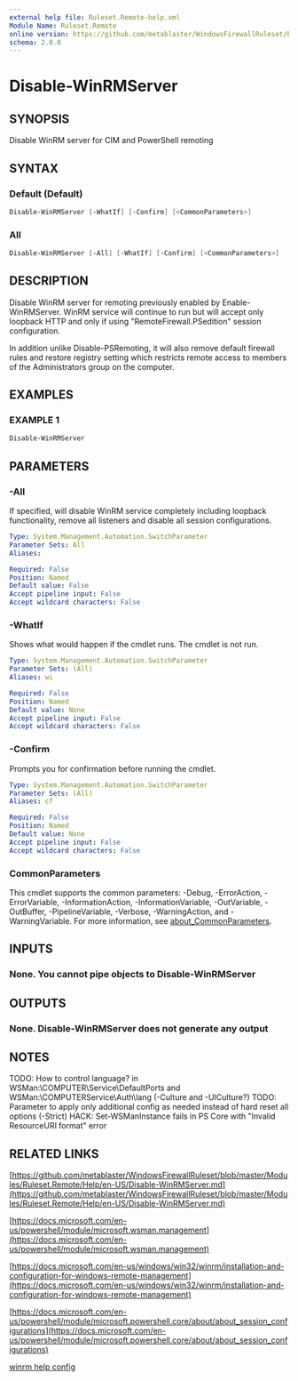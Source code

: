 ```yaml
---
external help file: Ruleset.Remote-help.xml
Module Name: Ruleset.Remote
online version: https://github.com/metablaster/WindowsFirewallRuleset/blob/master/Modules/Ruleset.Remote/Help/en-US/Disable-WinRMServer.md
schema: 2.0.0
---
```


# Disable-WinRMServer

## SYNOPSIS

Disable WinRM server for CIM and PowerShell remoting

## SYNTAX

### Default (Default)

```powershell
Disable-WinRMServer [-WhatIf] [-Confirm] [<CommonParameters>]
```

### All

```powershell
Disable-WinRMServer [-All] [-WhatIf] [-Confirm] [<CommonParameters>]
```

## DESCRIPTION

Disable WinRM server for remoting previously enabled by Enable-WinRMServer.
WinRM service will continue to run but will accept only loopback HTTP and only if
using "RemoteFirewall.PSedition" session configuration.

In addition unlike Disable-PSRemoting, it will also remove default firewall rules
and restore registry setting which restricts remote access to members of the
Administrators group on the computer.

## EXAMPLES

### EXAMPLE 1

```powershell
Disable-WinRMServer
```

## PARAMETERS

### -All

If specified, will disable WinRM service completely including loopback functionality,
remove all listeners and disable all session configurations.

```yaml
Type: System.Management.Automation.SwitchParameter
Parameter Sets: All
Aliases:

Required: False
Position: Named
Default value: False
Accept pipeline input: False
Accept wildcard characters: False
```

### -WhatIf

Shows what would happen if the cmdlet runs.
The cmdlet is not run.

```yaml
Type: System.Management.Automation.SwitchParameter
Parameter Sets: (All)
Aliases: wi

Required: False
Position: Named
Default value: None
Accept pipeline input: False
Accept wildcard characters: False
```

### -Confirm

Prompts you for confirmation before running the cmdlet.

```yaml
Type: System.Management.Automation.SwitchParameter
Parameter Sets: (All)
Aliases: cf

Required: False
Position: Named
Default value: None
Accept pipeline input: False
Accept wildcard characters: False
```

### CommonParameters

This cmdlet supports the common parameters: -Debug, -ErrorAction, -ErrorVariable, -InformationAction, -InformationVariable, -OutVariable, -OutBuffer, -PipelineVariable, -Verbose, -WarningAction, and -WarningVariable. For more information, see [about_CommonParameters](http://go.microsoft.com/fwlink/?LinkID=113216).

## INPUTS

### None. You cannot pipe objects to Disable-WinRMServer

## OUTPUTS

### None. Disable-WinRMServer does not generate any output

## NOTES

TODO: How to control language?
in WSMan:\COMPUTER\Service\DefaultPorts and
WSMan:\COMPUTERService\Auth\lang (-Culture and -UICulture?)
TODO: Parameter to apply only additional config as needed instead of hard reset all options (-Strict)
HACK: Set-WSManInstance fails in PS Core with "Invalid ResourceURI format" error

## RELATED LINKS

[https://github.com/metablaster/WindowsFirewallRuleset/blob/master/Modules/Ruleset.Remote/Help/en-US/Disable-WinRMServer.md](https://github.com/metablaster/WindowsFirewallRuleset/blob/master/Modules/Ruleset.Remote/Help/en-US/Disable-WinRMServer.md)

[https://docs.microsoft.com/en-us/powershell/module/microsoft.wsman.management](https://docs.microsoft.com/en-us/powershell/module/microsoft.wsman.management)

[https://docs.microsoft.com/en-us/windows/win32/winrm/installation-and-configuration-for-windows-remote-management](https://docs.microsoft.com/en-us/windows/win32/winrm/installation-and-configuration-for-windows-remote-management)

[https://docs.microsoft.com/en-us/powershell/module/microsoft.powershell.core/about/about_session_configurations](https://docs.microsoft.com/en-us/powershell/module/microsoft.powershell.core/about/about_session_configurations)

[winrm help config]()
